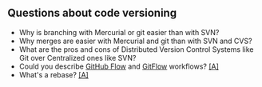 ## Questions about code versioning

* Why is branching with Mercurial or git easier than with SVN?
* Why merges are easier with Mercurial and git than with SVN and CVS?
* What are the pros and cons of Distributed Version Control Systems like Git over Centralized ones like SVN?
* Could you describe [GitHub Flow](https://guides.github.com/introduction/flow/) and [GitFlow](https://jeffkreeftmeijer.com/git-flow/) workflows? [[A]](https://www.freshconsulting.com/git-development-workflows-git-flow-vs-github-flow/)
* What's a rebase? [[A]](https://git-scm.com/docs/git-rebase)
